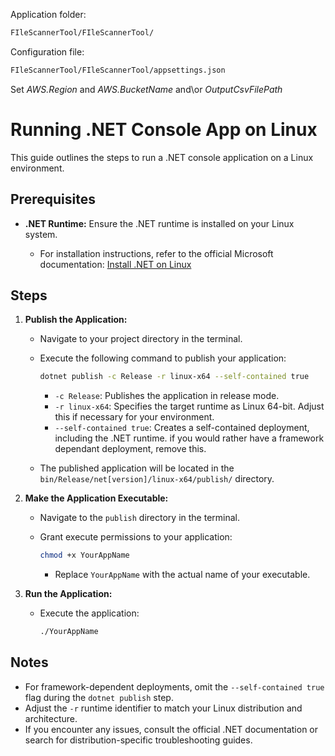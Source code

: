 Application folder:
```bash
FIleScannerTool/FIleScannerTool/
```

Configuration file:
```bash
FIleScannerTool/FIleScannerTool/appsettings.json
```
Set *AWS.Region* and *AWS.BucketName* and\or *OutputCsvFilePath*

# Running .NET Console App on Linux

This guide outlines the steps to run a .NET console application on a Linux environment.

## Prerequisites

* **.NET Runtime:** Ensure the .NET runtime is installed on your Linux system.

    * For installation instructions, refer to the official Microsoft documentation: [Install .NET on Linux](https://docs.microsoft.com/en-us/dotnet/core/install/linux)

## Steps

1.  **Publish the Application:**

    * Navigate to your project directory in the terminal.
    * Execute the following command to publish your application:

        ```bash
        dotnet publish -c Release -r linux-x64 --self-contained true
        ```

        * `-c Release`: Publishes the application in release mode.
        * `-r linux-x64`: Specifies the target runtime as Linux 64-bit. Adjust this if necessary for your environment.
        * `--self-contained true`: Creates a self-contained deployment, including the .NET runtime. if you would rather have a framework dependant deployment, remove this.

    * The published application will be located in the `bin/Release/net[version]/linux-x64/publish/` directory.

2.  **Make the Application Executable:**

    * Navigate to the `publish` directory in the terminal.
    * Grant execute permissions to your application:

        ```bash
        chmod +x YourAppName
        ```

        * Replace `YourAppName` with the actual name of your executable.

3.  **Run the Application:**

    * Execute the application:

        ```bash
        ./YourAppName
        ```

## Notes

* For framework-dependent deployments, omit the `--self-contained true` flag during the `dotnet publish` step.
* Adjust the `-r` runtime identifier to match your Linux distribution and architecture.
* If you encounter any issues, consult the official .NET documentation or search for distribution-specific troubleshooting guides.
